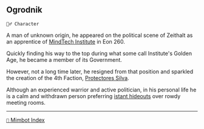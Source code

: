 ## Ogrodnik

`🧙‍♂️ Character`

A man of unknown origin, he appeared on the political scene of Zeithalt as an apprentice of [MindTech Institute](<https://zeithalt.github.io/r/mindtech_institute.html>) in Eon 260.

Quickly finding his way to the top during what some call Institute's Golden Age, he became a member of its Government. 

However, not a long time later, he resigned from that position and sparkled the creation of the 4th Faction, [Protectores Silva](<https://zeithalt.github.io/r/protectores_silva.html>).

Although an experienced warrior and active politician, in his personal life he is a calm and withdrawn person preferring [istant hideouts](<https://zeithalt.github.io/r/botanical_garden.html>) over rowdy meeting rooms.

-----
[`📑` Mimbot Index](<https://zeithalt.github.io/r/#e810>)
<!---
keywords: ogorod, tree, hugger
aliases: 
-->